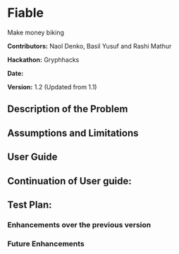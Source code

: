 # Fiable

Make money biking

**Contributors:** Naol Denko, Basil Yusuf and Rashi Mathur

**Hackathon:** Gryphhacks

**Date:**  

**Version:** 1.2 (Updated from 1.1)

## Description of the Problem



## Assumptions and Limitations

## User Guide



## Continuation of User guide: 


## Test Plan: 

### Enhancements over the previous version


### Future Enhancements


